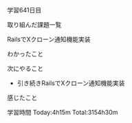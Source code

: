 学習641日目

取り組んだ課題一覧

RailsでXクローン通知機能実装

わかったこと

次にやること

- 引き続きRailsでXクローン通知機能実装

感じたこと

学習時間 Today:4h15m Total:3154h30m